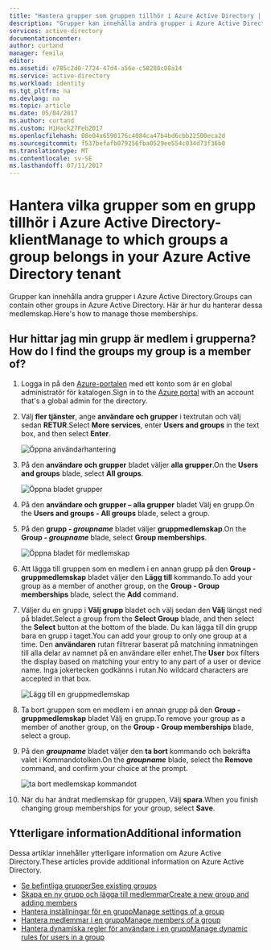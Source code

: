 ```yaml
---
title: "Hantera grupper som gruppen tillhör i Azure Active Directory | Microsoft Docs"
description: "Grupper kan innehålla andra grupper i Azure Active Directory. Här är hur du hanterar dessa medlemskap."
services: active-directory
documentationcenter: 
author: curtand
manager: femila
editor: 
ms.assetid: e785c2d0-7724-47d4-a56e-c58280c08a14
ms.service: active-directory
ms.workload: identity
ms.tgt_pltfrm: na
ms.devlang: na
ms.topic: article
ms.date: 05/04/2017
ms.author: curtand
ms.custom: H1Hack27Feb2017
ms.openlocfilehash: 08e04a6590176c4084ca47b4bd6cbb22500eca2d
ms.sourcegitcommit: f537befafb079256fba0529ee554c034d73f36b0
ms.translationtype: MT
ms.contentlocale: sv-SE
ms.lasthandoff: 07/11/2017
---
```

# <a name="manage-to-which-groups-a-group-belongs-in-your-azure-active-directory-tenant"></a><span data-ttu-id="35347-104">Hantera vilka grupper som en grupp tillhör i Azure Active Directory-klient</span><span class="sxs-lookup"><span data-stu-id="35347-104">Manage to which groups a group belongs in your Azure Active Directory tenant</span></span>
<span data-ttu-id="35347-105">Grupper kan innehålla andra grupper i Azure Active Directory.</span><span class="sxs-lookup"><span data-stu-id="35347-105">Groups can contain other groups in Azure Active Directory.</span></span> <span data-ttu-id="35347-106">Här är hur du hanterar dessa medlemskap.</span><span class="sxs-lookup"><span data-stu-id="35347-106">Here's how to manage those memberships.</span></span>

## <a name="how-do-i-find-the-groups-my-group-is-a-member-of"></a><span data-ttu-id="35347-107">Hur hittar jag min grupp är medlem i grupperna?</span><span class="sxs-lookup"><span data-stu-id="35347-107">How do I find the groups my group is a member of?</span></span>
1. <span data-ttu-id="35347-108">Logga in på den [Azure-portalen](https://portal.azure.com) med ett konto som är en global administratör för katalogen.</span><span class="sxs-lookup"><span data-stu-id="35347-108">Sign in to the [Azure portal](https://portal.azure.com) with an account that's a global admin for the directory.</span></span>
2. <span data-ttu-id="35347-109">Välj **fler tjänster**, ange **användare och grupper** i textrutan och välj sedan **RETUR**.</span><span class="sxs-lookup"><span data-stu-id="35347-109">Select **More services**, enter **Users and groups** in the text box, and then select **Enter**.</span></span>

   ![Öppna användarhantering](./media/active-directory-groups-membership-azure-portal/search-user-management.png)
3. <span data-ttu-id="35347-111">På den **användare och grupper** bladet väljer **alla grupper**.</span><span class="sxs-lookup"><span data-stu-id="35347-111">On the **Users and groups** blade, select **All groups**.</span></span>

   ![Öppna bladet grupper](./media/active-directory-groups-membership-azure-portal/view-groups-blade.png)
4. <span data-ttu-id="35347-113">På den **användare och grupper – alla grupper** bladet Välj en grupp.</span><span class="sxs-lookup"><span data-stu-id="35347-113">On the **Users and groups - All groups** blade, select a group.</span></span>
5. <span data-ttu-id="35347-114">På den **grupp - *groupname***  bladet väljer **gruppmedlemskap**.</span><span class="sxs-lookup"><span data-stu-id="35347-114">On the **Group - *groupname*** blade, select **Group memberships**.</span></span>

   ![Öppna bladet för medlemskap](./media/active-directory-groups-membership-azure-portal/group-membership-blade.png)
6. <span data-ttu-id="35347-116">Att lägga till gruppen som en medlem i en annan grupp på den **Group - gruppmedlemskap** bladet väljer den **Lägg till** kommando.</span><span class="sxs-lookup"><span data-stu-id="35347-116">To add your group as a member of another group, on the **Group - Group memberships** blade, select the **Add** command.</span></span>
7. <span data-ttu-id="35347-117">Väljer du en grupp i **Välj grupp** bladet och välj sedan den **Välj** längst ned på bladet.</span><span class="sxs-lookup"><span data-stu-id="35347-117">Select a group from the **Select Group** blade, and then select the **Select** button at the bottom of the blade.</span></span> <span data-ttu-id="35347-118">Du kan lägga till din grupp bara en grupp i taget.</span><span class="sxs-lookup"><span data-stu-id="35347-118">You can add your group to only one group at a time.</span></span> <span data-ttu-id="35347-119">Den **användaren** rutan filtrerar baserat på matchning inmatningen till alla delar av namnet på en användare eller enhet.</span><span class="sxs-lookup"><span data-stu-id="35347-119">The **User** box filters the display based on matching your entry to any part of a user or device name.</span></span> <span data-ttu-id="35347-120">Inga jokertecken godkänns i rutan.</span><span class="sxs-lookup"><span data-stu-id="35347-120">No wildcard characters are accepted in that box.</span></span>

   ![Lägg till en gruppmedlemskap](./media/active-directory-groups-membership-azure-portal/add-group-membership.png)
8. <span data-ttu-id="35347-122">Ta bort gruppen som en medlem i en annan grupp på den **Group - gruppmedlemskap** bladet Välj en grupp.</span><span class="sxs-lookup"><span data-stu-id="35347-122">To remove your group as a member of another group, on the **Group - Group memberships** blade, select a group.</span></span>
9. <span data-ttu-id="35347-123">På den ***groupname*** bladet väljer den **ta bort** kommando och bekräfta valet i Kommandotolken.</span><span class="sxs-lookup"><span data-stu-id="35347-123">On the ***groupname*** blade, select the **Remove** command, and confirm your choice at the prompt.</span></span>

   ![ta bort medlemskap kommandot](./media/active-directory-groups-membership-azure-portal/remove-group-membership.png)
10. <span data-ttu-id="35347-125">När du har ändrat medlemskap för gruppen, Välj **spara**.</span><span class="sxs-lookup"><span data-stu-id="35347-125">When you finish changing group memberships for your group, select **Save**.</span></span>

## <a name="additional-information"></a><span data-ttu-id="35347-126">Ytterligare information</span><span class="sxs-lookup"><span data-stu-id="35347-126">Additional information</span></span>
<span data-ttu-id="35347-127">Dessa artiklar innehåller ytterligare information om Azure Active Directory.</span><span class="sxs-lookup"><span data-stu-id="35347-127">These articles provide additional information on Azure Active Directory.</span></span>

* [<span data-ttu-id="35347-128">Se befintliga grupper</span><span class="sxs-lookup"><span data-stu-id="35347-128">See existing groups</span></span>](active-directory-groups-view-azure-portal.md)
* [<span data-ttu-id="35347-129">Skapa en ny grupp och lägga till medlemmar</span><span class="sxs-lookup"><span data-stu-id="35347-129">Create a new group and adding members</span></span>](active-directory-groups-create-azure-portal.md)
* [<span data-ttu-id="35347-130">Hantera inställningar för en grupp</span><span class="sxs-lookup"><span data-stu-id="35347-130">Manage settings of a group</span></span>](active-directory-groups-settings-azure-portal.md)
* [<span data-ttu-id="35347-131">Hantera medlemmar i en grupp</span><span class="sxs-lookup"><span data-stu-id="35347-131">Manage members of a group</span></span>](active-directory-groups-members-azure-portal.md)
* [<span data-ttu-id="35347-132">Hantera dynamiska regler för användare i en grupp</span><span class="sxs-lookup"><span data-stu-id="35347-132">Manage dynamic rules for users in a group</span></span>](active-directory-groups-dynamic-membership-azure-portal.md)
